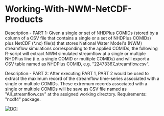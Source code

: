 # Working-With-NWM-NetCDF-Products

Description - PART 1: 
Given a single or set of NHDPlus COMIDs (stored by a column of a CSV file that contains a single or 
a set of NHDPlus COMIDs) plus NetCDF (*.nc) file(s) that stores National Water Model's (NWM) streamflow 
simulations corresponding to the applied COMIDs, the following R-script will extract NWM simulated 
streamflow at a single or multiple NHDPlus line (i.e. a single COMID or multiple COMIDs) and will 
export a CSV table named as NHDPlus COMID, e.g. "22473367_streamflow.csv".  

Description - PART 2: After executing PART 1, PART 2 would be used to extract the maximum record of 
the streamflow time-series associated with a single or multiple COMIDs. These extremum records associated
with a single or multiple COMIDs will be save as CSV file named as "All_streamflow.csv" at the assigned 
working directory. Requirements: "ncdf4" package.

[![DOI](https://zenodo.org/badge/103839251.svg)](https://zenodo.org/badge/latestdoi/103839251)
